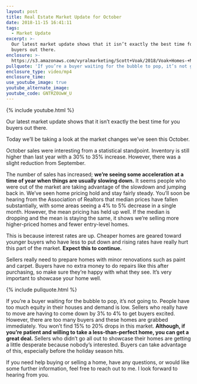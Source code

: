```yaml
---
layout: post
title: Real Estate Market Update for October
date: 2018-11-15 16:41:11
tags:
  - Market Update
excerpt: >-
  Our latest market update shows that it isn’t exactly the best time for you
  buyers out there.
enclosure: >-
  https://s3.amazonaws.com/vyralmarketing/Scott+Voak/2018/Voak+Homes-+Market+Update.mp4
pullquote: 'If you’re a buyer waiting for the bubble to pop, it’s not going to.'
enclosure_type: video/mp4
enclosure_time:
use_youtube_image: true
youtube_alternate_image:
youtube_code: GNTRZ0UwW_U
---
```


{% include youtube.html %}

Our latest market update shows that it isn’t exactly the best time for you buyers out there.

Today we’ll be taking a look at the market changes we’ve seen this October.

October sales were interesting from a statistical standpoint. Inventory is still higher than last year with a 30% to 35% increase. However, there was a slight reduction from September.

The number of sales has increased; **we’re seeing some acceleration at a time of year when things are usually slowing down.** It seems people who were out of the market are taking advantage of the slowdown and jumping back in. We’ve seen home pricing hold and stay fairly steady. You’ll soon be hearing from the Association of Realtors that median prices have fallen substantially, with some areas seeing a 4% to 5% decrease in a single month. However, the mean pricing has held up well. If the median is dropping and the mean is staying the same, it shows we’re selling more higher-priced homes and fewer entry-level homes.

This is because interest rates are up. Cheaper homes are geared toward younger buyers who have less to put down and rising rates have really hurt this part of the market. **Expect this to continue.**

Sellers really need to prepare homes with minor renovations such as paint and carpet. Buyers have no extra money to do repairs like this after purchasing, so make sure they’re happy with what they see. It’s very important to showcase your home well.

{% include pullquote.html %}

If you’re a buyer waiting for the bubble to pop, it’s not going to. People have too much equity in their houses and demand is low. Sellers who really have to move are having to come down by 3% to 4% to get buyers excited. However, there are too many buyers and these homes are grabbed immediately. You won’t find 15% to 20% drops in this market. **Although, if you’re patient and willing to take a less-than-perfect home, you can get a great deal.** Sellers who didn’t go all out to showcase their homes are getting a little desperate because nobody’s interested. Buyers can take advantage of this, especially before the holiday season hits.

If you need help buying or selling a home, have any questions, or would like some further information, feel free to reach out to me. I look forward to hearing from you.